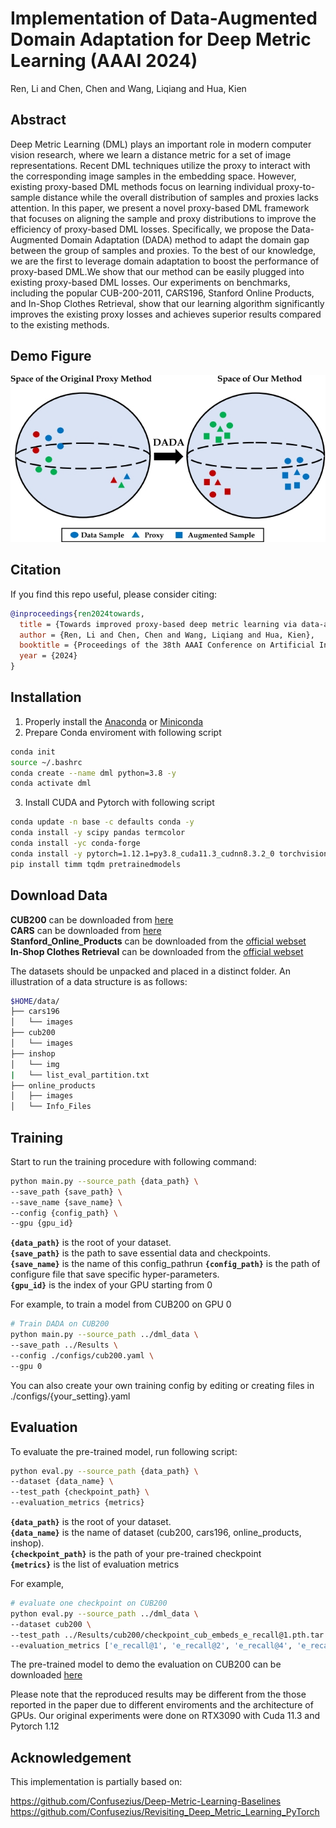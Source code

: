 
# Implementation of Data-Augmented Domain Adaptation for Deep Metric Learning (AAAI 2024)
Ren, Li and Chen, Chen and Wang, Liqiang and Hua, Kien

## Abstract
Deep Metric Learning (DML) plays an important role in modern computer vision research, where we learn a distance metric for a set of image representations. Recent DML techniques utilize the proxy to interact with the corresponding image samples in the embedding space. However, existing proxy-based DML methods focus on learning individual proxy-to-sample distance while the overall distribution of samples and proxies lacks attention. In this paper, we present a novel proxy-based DML framework that focuses on aligning the sample and proxy distributions to improve the efficiency of proxy-based DML losses. Specifically, we propose the Data-Augmented Domain Adaptation (DADA) method to adapt the domain gap between the group of samples and proxies. To the best of our knowledge, we are the first to leverage domain adaptation to boost the performance of proxy-based DML.We show that our method can be easily plugged into existing proxy-based DML losses. Our experiments on benchmarks, including the popular CUB-200-2011, CARS196, Stanford Online Products, and In-Shop Clothes Retrieval, show that our learning algorithm significantly improves the existing proxy losses and achieves superior results compared to the existing methods.

## Demo Figure

![Image](./images/Figure_demo.jpg)

## Citation
If you find this repo useful, please consider citing:

```Bibtex 
@inproceedings{ren2024towards,
  title = {Towards improved proxy-based deep metric learning via data-augmented domain adaptation},
  author = {Ren, Li and Chen, Chen and Wang, Liqiang and Hua, Kien},
  booktitle = {Proceedings of the 38th AAAI Conference on Artificial Intelligence},
  year = {2024}
}
```

## Installation

1. Properly install the [Anaconda](https://www.anaconda.com/download) or [Miniconda](https://repo.anaconda.com/miniconda/)
2. Prepare Conda enviroment with following script
  
```Bash
conda init
source ~/.bashrc
conda create --name dml python=3.8 -y
conda activate dml
```
3. Install CUDA and Pytorch with following script
   
```Bash
conda update -n base -c defaults conda -y
conda install -y scipy pandas termcolor
conda install -yc conda-forge
conda install -y pytorch=1.12.1=py3.8_cuda11.3_cudnn8.3.2_0 torchvision faiss-gpu cudatoolkit=11.3 -c pytorch
pip install timm tqdm pretrainedmodels
```


## Download Data
**CUB200** can be downloaded from [here](https://www.dropbox.com/s/tjhf7fbxw5f9u0q/cub200.tar?dl=1) \
**CARS** can be downloaded from [here](https://www.dropbox.com/s/zi2o92hzqekbmef/cars196.tar?dl=1) \
**Stanford_Online_Products** can be downloaded from the [official webset](https://cvgl.stanford.edu/projects/lifted_struct/)\
**In-Shop Clothes Retrieval** can be downloaded from the [official webset](https://mmlab.ie.cuhk.edu.hk/projects/DeepFashion/InShopRetrieval.html)

The datasets should be unpacked and placed in a distinct folder. An illustration of a data structure is as follows:

```Bash 
$HOME/data/
├── cars196
│   └── images
├── cub200
│   └── images
├── inshop
│   └── img
|   └── list_eval_partition.txt
├── online_products
│   ├── images
│   └── Info_Files

```


## Training

Start to run the training procedure with following command:

```Bash
python main.py --source_path {data_path} \
--save_path {save_path} \
--save_name {save_name} \
--config {config_path} \
--gpu {gpu_id}
```

**`{data_path}`** is the root of your dataset.\
**`{save_path}`** is the path to save essential data and checkpoints.\
**`{save_name}`** is the name of this config_pathrun
**`{config_path}`** is the path of configure file that save specific hyper-parameters.\
**`{gpu_id}`** is the index of your GPU starting from 0

For example, to train a model from CUB200 on GPU 0

```Bash
# Train DADA on CUB200
python main.py --source_path ../dml_data \
--save_path ../Results \
--config ./configs/cub200.yaml \
--gpu 0
```

You can also create your own training config by editing or creating files in ./configs/{your_setting}.yaml

## Evaluation

To evaluate the pre-trained model, run following script:

```Bash
python eval.py --source_path {data_path} \
--dataset {data_name} \
--test_path {checkpoint_path} \
--evaluation_metrics {metrics}
```

**`{data_path}`** is the root of your dataset.\
**`{data_name}`** is the name of dataset (cub200, cars196, online_products, inshop).\
**`{checkpoint_path}`** is the path of your pre-trained checkpoint \
**`{metrics}`** is the list of evaluation metrics

For example,
```Bash
# evaluate one checkpoint on CUB200
python eval.py --source_path ../dml_data \
--dataset cub200 \
--test_path ../Results/cub200/checkpoint_cub_embeds_e_recall@1.pth.tar \
--evaluation_metrics ['e_recall@1', 'e_recall@2', 'e_recall@4', 'e_recall@10', 'f1', 'mAP_R']
```

The pre-trained model to demo the evaluation on CUB200 can be downloaded [here](https://www.dropbox.com/scl/fi/5hb18sjxesm3oe2pu7jaq/checkpoint_cub_embeds_e_recall-1.pth.tar?rlkey=4smw52dsuoej5zpiywmawc35d&dl=0)

Please note that the reproduced results may be different from the those reported in the paper due to different enviroments and the architecture of GPUs. Our original experiments were done on RTX3090 with Cuda 11.3 and Pytorch 1.12


## Acknowledgement

This implementation is partially based on:

https://github.com/Confusezius/Deep-Metric-Learning-Baselines
https://github.com/Confusezius/Revisiting_Deep_Metric_Learning_PyTorch
